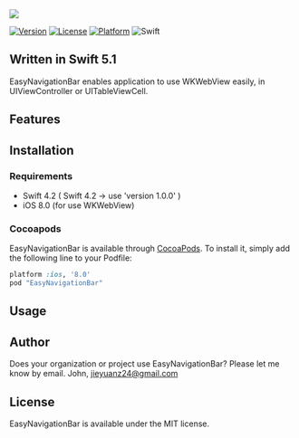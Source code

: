 <img src="./Doc/logo.png">

[![Version](https://img.shields.io/cocoapods/v/EasyNavigationBar.svg?style=flat)](http://cocoapods.org/pods/EasyNavigationBar)
[![License](https://img.shields.io/cocoapods/l/EasyNavigationBar.svg?style=flat)](http://cocoapods.org/pods/EasyNavigationBar)
[![Platform](https://img.shields.io/cocoapods/p/EasyNavigationBar.svg?style=flat)](http://cocoapods.org/pods/EasyNavigationBar)
![Swift](https://img.shields.io/badge/%20in-swift%205.0-orange.svg)

## Written in Swift 5.1

EasyNavigationBar enables application to use WKWebView easily, in UIViewController or UITableViewCell.

## Features


## Installation 

### Requirements 

- Swift 4.2 ( Swift 4.2 -> use 'version 1.0.0' )
- iOS 8.0 (for use WKWebView)

### Cocoapods

EasyNavigationBar is available through [CocoaPods](http://cocoapods.org). To install it, simply add the following line to your Podfile:

```ruby
platform :ios, '8.0'
pod "EasyNavigationBar"
```

## Usage 

## Author

Does your organization or project use EasyNavigationBar? Please let me know by email. John, jieyuanz24@gmail.com

## License 

EasyNavigationBar is available under the MIT license.
